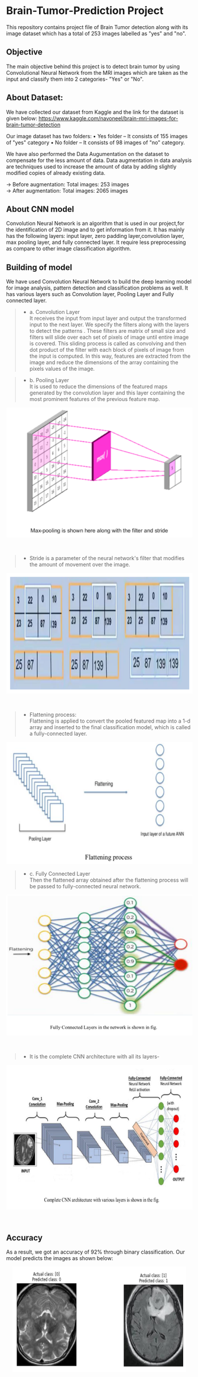 <br>

# Brain-Tumor-Prediction Project

This repository contains project file of Brain Tumor detection along with its image dataset which has a total of 253 images labelled as "yes" and "no". 

## Objective

The main objective behind this project is to detect brain tumor by using Convolutional Neural Network from the MRI images which are taken as the input and classify them into 2 categories- "Yes" or "No".

## About Dataset:

We have collected our dataset from Kaggle and the link for the dataset is given below:
https://www.kaggle.com/navoneel/brain-mri-images-for-brain-tumor-detection

Our image dataset has two folders:
• Yes folder – It consists of 155 images of "yes" category 
• No folder – It consists of 98 images of "no" category.

We have also performed the Data Augumentation on the dataset to compensate for the less amount of data. Data augmentation in data analysis are techniques used to increase the amount of data by adding slightly modified copies of already existing data.

-> Before augmentation: Total images: 253 images  <br>
-> After augmentation: Total images: 2065 images


## About CNN model 
Convolution Neural Network is an algorithm that is used in our project,for the identification of 2D image and to get information from it. It has mainly has the following layers: input layer, zero padding layer,convolution layer, max pooling layer, and fully connected layer. It require less preprocessing as compare to other image classification algorithm.

## Building of model
We have used Convolution Neural Network to build the deep learning model for image analysis, pattern detection and classification problems as well. It has various layers such as Convolution layer, Pooling Layer and Fully connected layer.

  > + a. Convolution Layer <br>
   It receives the input from input layer and output the transformed input to the next layer. We specify the filters along with the layers to detect the patterns . These filters are matrix of small size and filters will slide over each set of pixels of image until entire image is covered. This sliding process is called as convolving and then dot product of the filter with each block of pixels of image from the input is computed. In this way, features are extracted from the image and reduce the dimensions of the array containing the pixels values of the image.

  > + b.  Pooling Layer  <br>
  It is used to reduce the dimensions of the featured maps generated by the convolution layer and this layer containing the most prominent features of the previous feature map.
  <p align="center"><img src="/assets/pooling layer.PNG" height="350" width="540"></p>
  
  <br>

  > + Stride is a parameter of the neural network's filter that modifies the amount of movement over the image.
  <p align="center"><img src="/assets/stride.PNG" height="326" width="520"></p>
  <br>

  > + Flattening process:  <br>
  Flattening is applied to convert the pooled featured map into a 1-d array and inserted to the final classification model, which is called a fully-connected layer.
  <p align="center"><img src="/assets/flattening process.PNG" height="330" width="525"></p>

  > + c. Fully Connected Layer <br>
  Then the flattened array obtained after the flattening process will be passed to fully-connected neural network.
  <p align="center"><img src="/assets/fully connected layer.PNG" height="380" width="590"></p>

  <br>
  
  > + It is the complete CNN architecture with all its layers-
  <p align="center"><img src="/assets/complete CNN architecture.PNG" height="390" width="660"></p>

<br> 

## Accuracy
As a result, we got an accuracy of 92% through binary classification.
Our model predicts the images as shown below:
<p align="center"><img src="/assets/result.PNG" height="285" width="470"></p>

